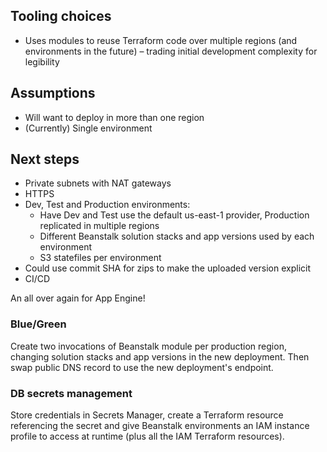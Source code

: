 ## Tooling choices

- Uses modules to reuse Terraform code over multiple regions (and environments in the future) – trading initial development complexity for legibility

## Assumptions

- Will want to deploy in more than one region
- (Currently) Single environment

## Next steps

- Private subnets with NAT gateways
- HTTPS
- Dev, Test and Production environments:
    - Have Dev and Test use the default us-east-1 provider, Production replicated in multiple regions
    - Different Beanstalk solution stacks and app versions used by each environment
    - S3 statefiles per environment
- Could use commit SHA for zips to make the uploaded version explicit
- CI/CD

An all over again for App Engine!

### Blue/Green

Create two invocations of Beanstalk module per production region, changing solution stacks and app versions in the new deployment. Then swap public DNS record to use the new deployment's endpoint.

### DB secrets management

Store credentials in Secrets Manager, create a Terraform resource referencing the secret and give Beanstalk environments an IAM instance profile to access at runtime (plus all the IAM Terraform resources).
